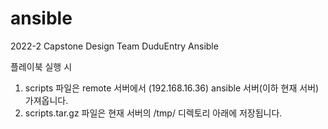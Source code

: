 # ansible
2022-2 Capstone Design Team DuduEntry Ansible

플레이북 실행 시
1. scripts 파일은 remote 서버에서 (192.168.16.36) ansible 서버(이하 현재 서버)가져옵니다.
2. scripts.tar.gz 파일은 현재 서버의 /tmp/ 디렉토리 아래에 저장됩니다.
